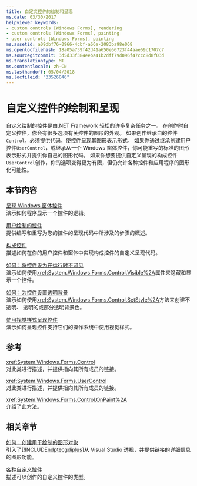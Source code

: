 ```yaml
---
title: 自定义控件的绘制和呈现
ms.date: 03/30/2017
helpviewer_keywords:
- custom controls [Windows Forms], rendering
- custom controls [Windows Forms], painting
- user controls [Windows Forms], painting
ms.assetid: a09dbf76-0966-4cbf-a66a-2083ba98e068
ms.openlocfilehash: 18a05a739f42d41a650e66723f44aae69c1707c7
ms.sourcegitcommit: 3d5d33f384eeba41b2dff79d096f47ccc8d8f03d
ms.translationtype: MT
ms.contentlocale: zh-CN
ms.lasthandoff: 05/04/2018
ms.locfileid: "33526046"
---
```

# <a name="custom-control-painting-and-rendering"></a>自定义控件的绘制和呈现
自定义绘制的控件是由.NET Framework 轻松的许多复杂任务之一。 在创作时自定义控件，你会有很多选项有关控件的图形的外观。 如果创作继承自的控件`Control`，必须提供代码，使控件呈现其图形表示形式。 如果你通过继承创建用户控件`UserControl`，或继承从一个 Windows 窗体控件，你可能重写的标准的图形表示形式并提供你自己的图形代码。 如果你想要提供自定义呈现的构成控件`UserControl`创作，你的选项变得更为有限，但仍允许各种控件和应用程序的图形化可能性。  
  
## <a name="in-this-section"></a>本节内容  
 [呈现 Windows 窗体控件](../../../../docs/framework/winforms/controls/rendering-a-windows-forms-control.md)  
 演示如何程序显示一个控件的逻辑。  
  
 [用户绘制的控件](../../../../docs/framework/winforms/controls/user-drawn-controls.md)  
 提供编写和重写为您的控件的呈现代码中所涉及的步骤的概述。  
  
 [构成控件](../../../../docs/framework/winforms/controls/constituent-controls.md)  
 描述如何在你的用户控件和窗体中实现构成控件的自定义呈现代码。  
  
 [如何：将控件设为在运行时不可见](../../../../docs/framework/winforms/controls/how-to-make-your-control-invisible-at-run-time.md)  
 演示如何使用<xref:System.Windows.Forms.Control.Visible%2A>属性来隐藏和显示一个控件。  
  
 [如何：为控件设置透明背景](../../../../docs/framework/winforms/controls/how-to-give-your-control-a-transparent-background.md)  
 演示如何使用<xref:System.Windows.Forms.Control.SetStyle%2A>方法来创建不透明、 透明的或部分透明背景色。  
  
 [使用视觉样式呈现控件](../../../../docs/framework/winforms/controls/rendering-controls-with-visual-styles.md)  
 演示如何呈现控件支持它们的操作系统中使用视觉样式。  
  
## <a name="reference"></a>参考  
 <xref:System.Windows.Forms.Control>  
 对此类进行描述，并提供指向其所有成员的链接。  
  
 <xref:System.Windows.Forms.UserControl>  
 对此类进行描述，并提供指向其所有成员的链接。  
  
 <xref:System.Windows.Forms.Control.OnPaint%2A>  
 介绍了此方法。  
  
## <a name="related-sections"></a>相关章节  
 [如何：创建用于绘制的图形对象](../../../../docs/framework/winforms/advanced/how-to-create-graphics-objects-for-drawing.md)  
 引入了[!INCLUDE[ndptecgdiplus](../../../../includes/ndptecgdiplus-md.md)]从 Visual Studio 透视，并提供链接的详细信息的图形功能。  
  
 [各种自定义控件](../../../../docs/framework/winforms/controls/varieties-of-custom-controls.md)  
 描述可以创作的自定义控件的类型。

